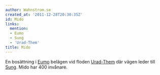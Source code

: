 ```yaml
---
author: Wahnstrom.se
created_at: '2011-12-28T20:30:35Z'
id: Mido
links:
  mention:
  - Eumo
  - Sung
  - 'Urad-Them'
title: Mido
---
```


En bosättning i [Eumo] belägen vid floden [Urad-Them] där vägen leder till [Sung]. Mido har 400
invånare.

  [Eumo]: Eumo
  [Urad-Them]: Urad-Them
  [Sung]: Sung